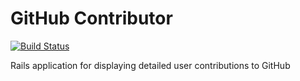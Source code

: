 # GitHub Contributor

[![Build Status](https://travis-ci.org/dtom90/github-contributor.svg?branch=master)](https://travis-ci.org/dtom90/github-contributor)

Rails application for displaying detailed user contributions to GitHub